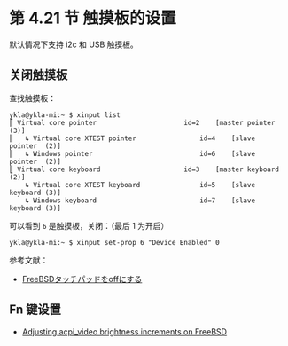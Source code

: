 # 第 4.21 节 触摸板的设置

默认情况下支持 i2c 和 USB 触摸板。

## 关闭触摸板

查找触摸板：

```shell-session
ykla@ykla-mi:~ $ xinput list
⎡ Virtual core pointer                    	id=2	[master pointer  (3)]
⎜   ↳ Virtual core XTEST pointer              	id=4	[slave  pointer  (2)]
⎜   ↳ Windows pointer                         	id=6	[slave  pointer  (2)]
⎣ Virtual core keyboard                   	id=3	[master keyboard (2)]
    ↳ Virtual core XTEST keyboard             	id=5	[slave  keyboard (3)]
    ↳ Windows keyboard                        	id=7	[slave  keyboard (3)]
```

可以看到 `6` 是触摸板，关闭：（最后 1 为开启）

```shell-session
ykla@ykla-mi:~ $ xinput set-prop 6 "Device Enabled" 0
```

参考文献：

- [FreeBSDタッチパッドをoffにする](https://qiita.com/fygar256/items/35100d43b096470631d6)

## Fn 键设置


- [Adjusting acpi_video brightness increments on FreeBSD](https://www.davidschlachter.com/misc/freebsd-acpi_video-thinkpad-display-brightness)
